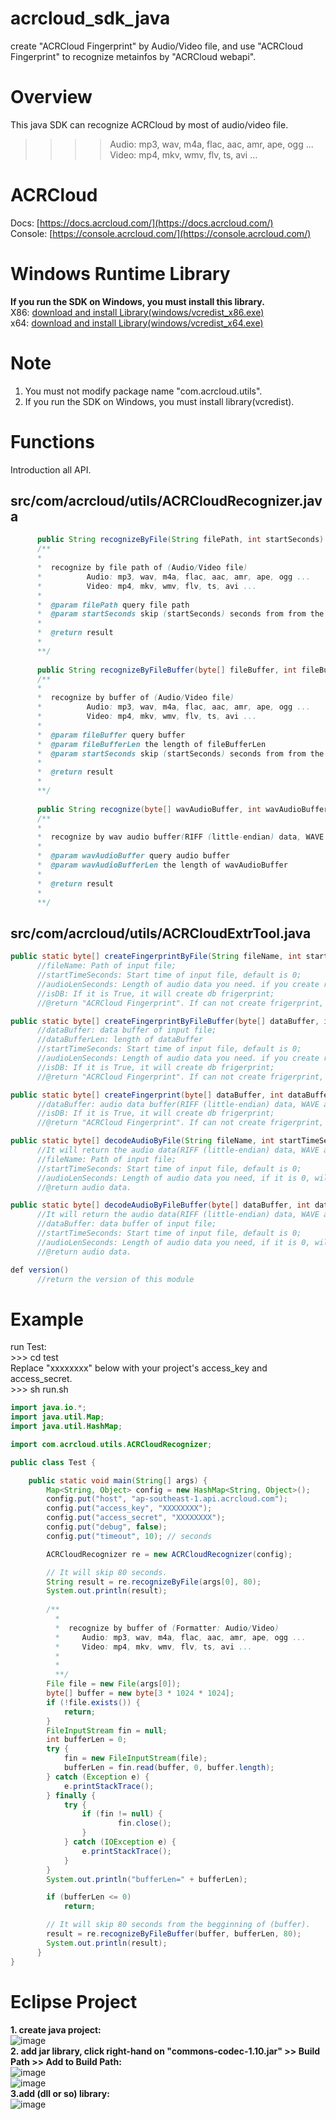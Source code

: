 # acrcloud_sdk_java
create  "ACRCloud Fingerprint" by Audio/Video file, and use "ACRCloud Fingerprint" to recognize metainfos by "ACRCloud webapi".

# Overview
This java SDK can recognize ACRCloud by most of audio/video file.<br>
>>>>Audio: mp3, wav, m4a, flac, aac, amr, ape, ogg ...<br>
>>>>Video: mp4, mkv, wmv, flv, ts, avi ...

# ACRCloud
Docs: [https://docs.acrcloud.com/](https://docs.acrcloud.com/)<br>
Console: [https://console.acrcloud.com/](https://console.acrcloud.com/)

# Windows Runtime Library 
**If you run the SDK on Windows, you must install this library.**<br>
X86: [download and install Library(windows/vcredist_x86.exe)](https://www.microsoft.com/en-us/download/details.aspx?id=5555)<br>
x64: [download and install Library(windows/vcredist_x64.exe)](https://www.microsoft.com/en-us/download/details.aspx?id=14632)

# Note
1. You must not modify package name "com.acrcloud.utils".<br>
2. If you run the SDK on Windows, you must install library(vcredist).

# Functions
Introduction all API.
## src/com/acrcloud/utils/ACRCloudRecognizer.java
```java
      public String recognizeByFile(String filePath, int startSeconds)
      /**
      *
      *  recognize by file path of (Audio/Video file)
      *          Audio: mp3, wav, m4a, flac, aac, amr, ape, ogg ...
      *          Video: mp4, mkv, wmv, flv, ts, avi ...
      *
      *  @param filePath query file path
      *  @param startSeconds skip (startSeconds) seconds from from the beginning of (filePath)
      *
      *  @return result
      *
      **/
    
      public String recognizeByFileBuffer(byte[] fileBuffer, int fileBufferLen, int startSeconds)
      /**
      *
      *  recognize by buffer of (Audio/Video file)
      *          Audio: mp3, wav, m4a, flac, aac, amr, ape, ogg ...
      *          Video: mp4, mkv, wmv, flv, ts, avi ...
      *
      *  @param fileBuffer query buffer
      *  @param fileBufferLen the length of fileBufferLen
      *  @param startSeconds skip (startSeconds) seconds from from the beginning of fileBuffer
      *
      *  @return result
      *
      **/
    
      public String recognize(byte[] wavAudioBuffer, int wavAudioBufferLen)
      /**
      *
      *  recognize by wav audio buffer(RIFF (little-endian) data, WAVE audio, Microsoft PCM, 16 bit, mono 8000 Hz)
      *
      *  @param wavAudioBuffer query audio buffer
      *  @param wavAudioBufferLen the length of wavAudioBuffer
      *
      *  @return result
      *
      **/
```

## src/com/acrcloud/utils/ACRCloudExtrTool.java 
```java
public static byte[] createFingerprintByFile(String fileName, int startTimeSeconds, int audioLenSeconds, boolean isDB)
      //fileName: Path of input file;
      //startTimeSeconds: Start time of input file, default is 0;
      //audioLenSeconds: Length of audio data you need. if you create recogize frigerprint, default is 12 seconds, if you create db frigerprint, it is not usefully;
      //isDB: If it is True, it will create db frigerprint;
      //@return "ACRCloud Fingerprint". If can not create frigerprint, return null.

public static byte[] createFingerprintByFileBuffer(byte[] dataBuffer, int dataBufferLen, int startTimeSeconds, int audioLenSeconds, boolean isDB)
      //dataBuffer: data buffer of input file;
      //dataBufferLen: length of dataBuffer
      //startTimeSeconds: Start time of input file, default is 0;
      //audioLenSeconds: Length of audio data you need. if you create recogize frigerprint, default is 12 seconds, if you create db frigerprint, it is not usefully;
      //isDB: If it is True, it will create db frigerprint;
      //@return "ACRCloud Fingerprint". If can not create frigerprint, return null.

public static byte[] createFingerprint(byte[] dataBuffer, int dataBufferLen, boolean isDB)
      //dataBuffer: audio data buffer(RIFF (little-endian) data, WAVE audio, Microsoft PCM, 16 bit, mono 8000 Hz);
      //isDB: If it is True, it will create db frigerprint;
      //@return "ACRCloud Fingerprint". If can not create frigerprint, return null.

public static byte[] decodeAudioByFile(String fileName, int startTimeSeconds, int audioLenSeconds) 
      //It will return the audio data(RIFF (little-endian) data, WAVE audio, Microsoft PCM, 16 bit, mono 8000 Hz);
      //fileName: Path of input file;
      //startTimeSeconds: Start time of input file, default is 0;
      //audioLenSeconds: Length of audio data you need, if it is 0, will decode all the audio;
      //@return audio data.

public static byte[] decodeAudioByFileBuffer(byte[] dataBuffer, int dataBufferLen, int startTimeSeconds, int audioLenSeconds)
      //It will return the audio data(RIFF (little-endian) data, WAVE audio, Microsoft PCM, 16 bit, mono 8000 Hz);
      //dataBuffer: data buffer of input file;
      //startTimeSeconds: Start time of input file, default is 0;
      //audioLenSeconds: Length of audio data you need, if it is 0, will decode all the audio;
      //@return audio data.

def version()
      //return the version of this module
```
# Example
run Test: <br>
\>>> cd test<br>
Replace "xxxxxxxx" below with your project's access_key and access_secret.<br>
\>>> sh run.sh<br>
```java
import java.io.*;
import java.util.Map;
import java.util.HashMap;

import com.acrcloud.utils.ACRCloudRecognizer;

public class Test {

    public static void main(String[] args) {
        Map<String, Object> config = new HashMap<String, Object>();
        config.put("host", "ap-southeast-1.api.acrcloud.com");
        config.put("access_key", "XXXXXXXX");
        config.put("access_secret", "XXXXXXXX");
        config.put("debug", false);
        config.put("timeout", 10); // seconds

        ACRCloudRecognizer re = new ACRCloudRecognizer(config);

        // It will skip 80 seconds.
        String result = re.recognizeByFile(args[0], 80);
        System.out.println(result);
        
        /**
          *
          *  recognize by buffer of (Formatter: Audio/Video)
          *     Audio: mp3, wav, m4a, flac, aac, amr, ape, ogg ...
          *     Video: mp4, mkv, wmv, flv, ts, avi ...
          *
          *
          **/
        File file = new File(args[0]);
        byte[] buffer = new byte[3 * 1024 * 1024];
        if (!file.exists()) {
            return;
        }
        FileInputStream fin = null;
        int bufferLen = 0;
        try {
            fin = new FileInputStream(file);
            bufferLen = fin.read(buffer, 0, buffer.length);
        } catch (Exception e) {
            e.printStackTrace();
        } finally {
            try {
                if (fin != null) {
                        fin.close();
                }
            } catch (IOException e) {
                e.printStackTrace();
            }
        }
        System.out.println("bufferLen=" + bufferLen);

        if (bufferLen <= 0)
            return;

        // It will skip 80 seconds from the begginning of (buffer).
        result = re.recognizeByFileBuffer(buffer, bufferLen, 80);
        System.out.println(result);
      }
}
```

# Eclipse Project
**1. create java project:** <br>
  ![image](https://github.com/acrcloud/acrcloud_sdk_java/blob/master/eclipse_tutorial_image/create_project.png) <br>
**2. add jar library, click right-hand on "commons-codec-1.10.jar" >> Build Path >> Add to Build Path:** <br>
  ![image](https://github.com/acrcloud/acrcloud_sdk_java/blob/master/eclipse_tutorial_image/add_jar.png) <br>
  ![image](https://github.com/acrcloud/acrcloud_sdk_java/blob/master/eclipse_tutorial_image/add_jar_1.png) <br>
**3.add (dll or so) library:** <br>
  ![image](https://github.com/acrcloud/acrcloud_sdk_java/blob/master/eclipse_tutorial_image/add_native.png) <br>

